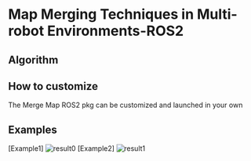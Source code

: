 # Map Merging Techniques in Multi-robot Environments-ROS2
## Algorithm

## How to customize
The Merge Map ROS2 pkg can be customized and launched in your own 

## Examples
[Example1]
![result0](https://github.com/user-attachments/assets/53397a86-f477-487e-958e-824ef70ec7a4)
[Example2]
![result1](https://github.com/user-attachments/assets/240e6fa8-426b-4871-9b8d-b9d639c5d859)
